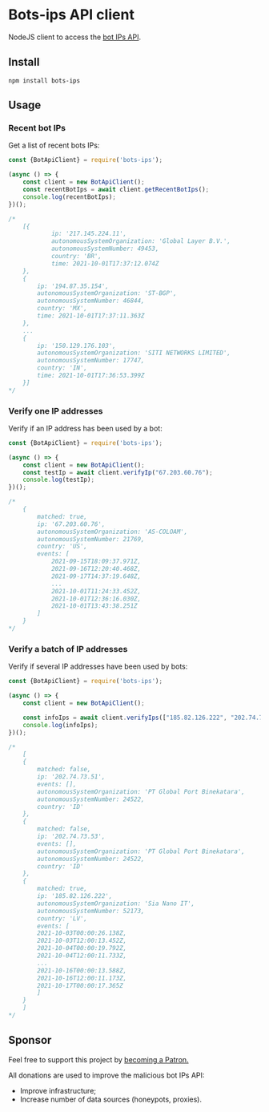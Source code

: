 # Bots-ips API client

NodeJS client to access the [bot IPs API](https://antoinevastel.com/bot/2021/09/26/bots-ips-api-doc.html).


## Install
```
npm install bots-ips
```

## Usage

### Recent bot IPs

Get a list of recent bots IPs:
```javascript
const {BotApiClient} = require('bots-ips');

(async () => {
    const client = new BotApiClient();
    const recentBotIps = await client.getRecentBotIps();
    console.log(recentBotIps);
})();

/*
    [{
            ip: '217.145.224.11',
            autonomousSystemOrganization: 'Global Layer B.V.',
            autonomousSystemNumber: 49453,
            country: 'BR',
            time: 2021-10-01T17:37:12.074Z
    },
    {
        ip: '194.87.35.154',
        autonomousSystemOrganization: 'ST-BGP',
        autonomousSystemNumber: 46844,
        country: 'MX',
        time: 2021-10-01T17:37:11.363Z
    },
    ...
    {
        ip: '150.129.176.103',
        autonomousSystemOrganization: 'SITI NETWORKS LIMITED',
        autonomousSystemNumber: 17747,
        country: 'IN',
        time: 2021-10-01T17:36:53.399Z
    }]
*/
```

### Verify one IP addresses

Verify if an IP address has been used by a bot:
```javascript
const {BotApiClient} = require('bots-ips');

(async () => {
    const client = new BotApiClient();
    const testIp = await client.verifyIp("67.203.60.76");
    console.log(testIp);
})();

/*
    {
        matched: true,
        ip: '67.203.60.76',
        autonomousSystemOrganization: 'AS-COLOAM',
        autonomousSystemNumber: 21769,
        country: 'US',
        events: [
            2021-09-15T18:09:37.971Z,
            2021-09-16T12:20:40.468Z,
            2021-09-17T14:37:19.648Z,
            ...
            2021-10-01T11:24:33.452Z,
            2021-10-01T12:36:16.030Z,
            2021-10-01T13:43:38.251Z
        ]
    }
*/
```

### Verify a batch of IP addresses

Verify if several IP addresses have been used by bots:
```javascript
const {BotApiClient} = require('bots-ips');

(async () => {
    const client = new BotApiClient();

    const infoIps = await client.verifyIps(["185.82.126.222", "202.74.73.51", "202.74.73.53"]);
    console.log(infoIps);
})();

/*
    [
    {
        matched: false,
        ip: '202.74.73.51',
        events: [],
        autonomousSystemOrganization: 'PT Global Port Binekatara',
        autonomousSystemNumber: 24522,
        country: 'ID'
    },
    {
        matched: false,
        ip: '202.74.73.53',
        events: [],
        autonomousSystemOrganization: 'PT Global Port Binekatara',
        autonomousSystemNumber: 24522,
        country: 'ID'
    },
    {
        matched: true,
        ip: '185.82.126.222',
        autonomousSystemOrganization: 'Sia Nano IT',
        autonomousSystemNumber: 52173,
        country: 'LV',
        events: [
        2021-10-03T00:00:26.138Z,
        2021-10-03T12:00:13.452Z,
        2021-10-04T00:00:19.792Z,
        2021-10-04T12:00:11.733Z,
        ...
        2021-10-16T00:00:13.588Z,
        2021-10-16T12:00:11.173Z,
        2021-10-17T00:00:17.365Z
        ]
    }
    ]
*/
```

## Sponsor

Feel free to support this project by [becoming a Patron.](https://www.patreon.com/malicious_bots_ips_api)

All donations are used to improve the malicious bot IPs API:
- Improve infrastructure;
- Increase number of data sources (honeypots, proxies).